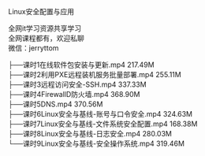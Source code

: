 Linux安全配置与应用

全网it学习资源共享学习<br>全网课程都有，欢迎私聊<br>微信：jerryttom<br>

├──课时1在线软件包安装与更新.mp4 217.49M<br> ├──课时2利用PXE远程装机服务批量部署.mp4 255.11M<br> ├──课时3远程访问安全-SSH.mp4 337.33M<br> ├──课时4FirewallD防火墙.mp4 368.90M<br> ├──课时5DNS.mp4 370.56M<br> ├──课时6Linux安全与基线-账号与口令安全.mp4 324.63M<br> ├──课时7Linux安全与基线-文件系统安全配置.mp4 168.38M<br> ├──课时8Linux安全与基线-日志安全.mp4 280.03M<br> └──课时9Linux安全与基线-安全操作系统.mp4 319.46M
